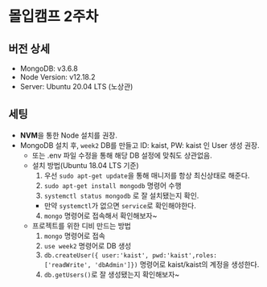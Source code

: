 # 몰입캠프 2주차

## 버전 상세

- MongoDB: v3.6.8
- Node Version: v12.18.2
- Server: Ubuntu 20.04 LTS (노상관)

## 세팅

- **NVM**을 통한 Node 설치를 권장.
- MongoDB 설치 후, `week2` DB를 만들고 ID: kaist, PW: kaist 인 User 생성 권장.
  - 또는 .env 파일 수정을 통해 해당 DB 설정에 맞춰도 상관없음.
  - 설치 방법(Ubuntu 18.04 LTS 기준)
    1. 우선 `sudo apt-get update`을 통해 매니저를 항상 최신상태로 해준다.
    2. `sudo apt-get install mongodb` 명령어 수행
    3. `systemctl status mongodb` 로 잘 설치됐는지 확인.
    - 만약 `systemctl`가 없으면 `service`로 확인해야한다.
    4. `mongo` 명령어로 접속해서 확인해보자~
  - 프로젝트를 위한 디비 만드는 방법
    1. `mongo` 명령어로 접속
    2. `use week2` 명령어로 DB 생성
    3. `db.createUser({ user:'kaist', pwd:'kaist',roles:['readWrite', 'dbAdmin']})` 명령어로 kaist/kaist의 계정을 생성한다.
    4. `db.getUsers()`로 잘 생성됐는지 확인해보자~
